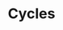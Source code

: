 ---
title: 'Cycles'
layout: 'layouts/feed.html'
pagination:
  data: collections.cycles
  size: 10
permalink: 'collecting/cycles{% if pagination.pageNumber > 0 %}/page/{{ pagination.pageNumber }}{% endif %}/index.html'
paginationPrevText: 'Newer'
paginationNextText: 'Older'
paginationAnchor: '#post-list'
---